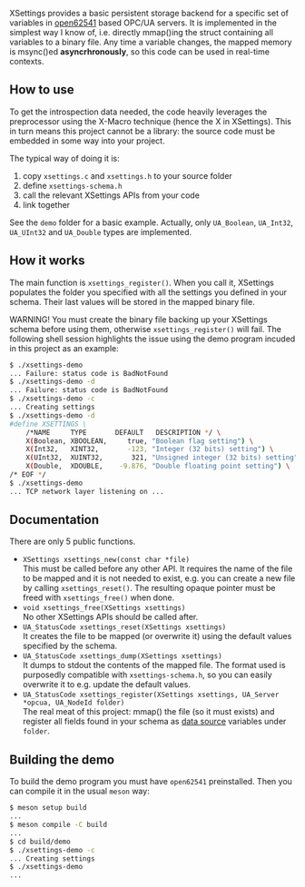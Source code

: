 XSettings provides a basic persistent storage backend for a specific
set of variables in [open62541](https://github.com/open62541/open62541)
based OPC/UA servers. It is implemented in the simplest way I know of,
i.e. directly mmap()ing the struct containing all variables to a binary
file. Any time a variable changes, the mapped memory is msync()ed
**asyncrhronously**, so this code can be used in real-time contexts.

How to use
----------

To get the introspection data needed, the code heavily leverages the
preprocessor using the X-Macro technique (hence the X in XSettings).
This in turn means this project cannot be a library: the source code
must be embedded in some way into your project.

The typical way of doing it is:

1. copy `xsettings.c` and `xsettings.h` to your source folder
2. define `xsettings-schema.h`
3. call the relevant XSettings APIs from your code
4. link together

See the `demo` folder for a basic example. Actually, only `UA_Boolean`,
`UA_Int32`, `UA_UInt32` and `UA_Double` types are implemented.

How it works
------------

The main function is `xsettings_register()`. When you call it, XSettings
populates the folder you specified with all the settings you defined in
your schema. Their last values will be stored in the mapped binary file.

WARNING! You must create the binary file backing up your XSettings
schema before using them, otherwise `xsettings_register()` will fail.
The following shell session highlights the issue using the demo program
incuded in this project as an example:

```sh
$ ./xsettings-demo
... Failure: status code is BadNotFound
$ ./xsettings-demo -d
... Failure: status code is BadNotFound
$ ./xsettings-demo -c
... Creating settings
$ ./xsettings-demo -d
#define XSETTINGS \
    /*NAME     TYPE       DEFAULT   DESCRIPTION */ \
    X(Boolean, XBOOLEAN,     true, "Boolean flag setting") \
    X(Int32,   XINT32,       -123, "Integer (32 bits) setting") \
    X(UInt32,  XUINT32,       321, "Unsigned integer (32 bits) setting") \
    X(Double,  XDOUBLE,    -9.876, "Double floating point setting") \
/* EOF */
$ ./xsettings-demo
... TCP network layer listening on ...
```

Documentation
-------------

There are only 5 public functions.

- `XSettings xsettings_new(const char *file)`<br>
  This must be called before any other API. It requires the name of the
  file to be mapped and it is not needed to exist, e.g. you can create a
  new file by calling `xsettings_reset()`. The resulting opaque pointer
  must be freed with `xsettings_free()` when done.
- `void xsettings_free(XSettings xsettings)`<br>
  No other XSettings APIs should be called after.
- `UA_StatusCode xsettings_reset(XSettings xsettings)`<br>
  It creates the file to be mapped (or overwrite it) using the default
  values specified by the schema.
- `UA_StatusCode xsettings_dump(XSettings xsettings)`<br>
  It dumps to stdout the contents of the mapped file. The format used is
  purposedly compatible with `xsettings-schema.h`, so you can easily
  overwrite it to e.g. update the default values.
- `UA_StatusCode xsettings_register(XSettings xsettings, UA_Server *opcua, UA_NodeId folder)`<br>
  The real meat of this project: mmap() the file (so it must exists)
  and register all fields found in your schema as
  [data source](https://www.open62541.org/doc/1.3/server.html#data-source-callback)
  variables under `folder`.

Building the demo
-----------------

To build the demo program you must have `open62541` preinstalled. Then
you can compile it in the usual `meson` way:
```sh
$ meson setup build
...
$ meson compile -C build
...
$ cd build/demo
$ ./xsettings-demo -c
... Creating settings
$ ./xsettings-demo
...
```
